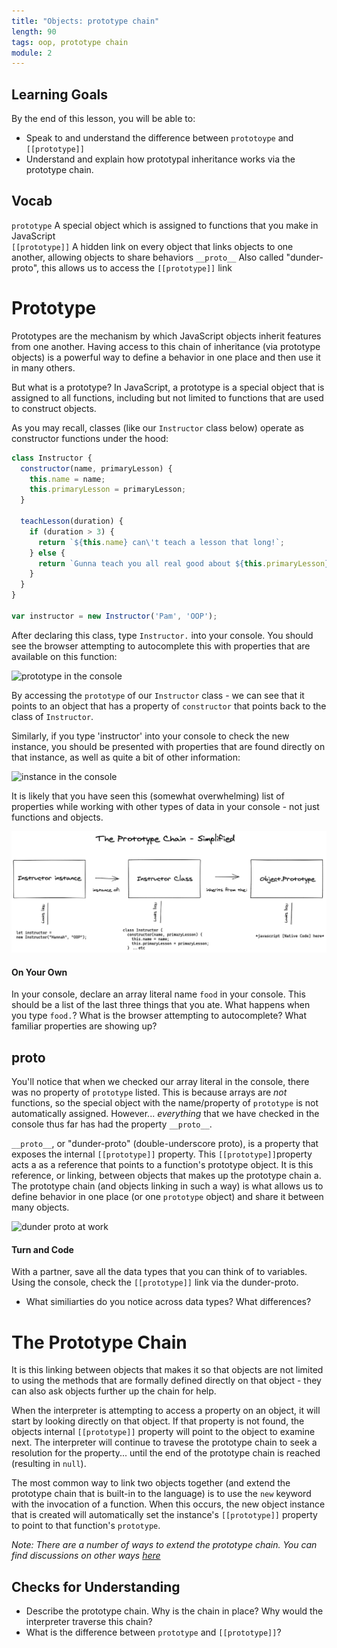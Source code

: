 ```yaml
---
title: "Objects: prototype chain"
length: 90
tags: oop, prototype chain
module: 2
---
```


## Learning Goals

By the end of this lesson, you will be able to:

* Speak to and understand the difference between `prototoype` and `[[prototype]]`
* Understand and explain how prototypal inheritance works via the prototype chain.

## Vocab

`prototype` A special object which is assigned to functions that you make in JavaScript  
`[[prototype]]` A hidden link on every object that links objects to one another, allowing objects to share behaviors
`__proto__` Also called "dunder-proto", this allows us to access the `[[prototype]]` link


# Prototype

Prototypes are the mechanism by which JavaScript objects inherit features from one another. Having access to this chain of inheritance (via prototype objects) is a powerful way to define a behavior in one place and then use it in many others.

But what is a prototype? In JavaScript, a prototype is a special object that is assigned to all functions, including but not limited to functions that are used to construct objects. 

As you may recall, classes (like our `Instructor` class below) operate as constructor functions under the hood:

```js
class Instructor {
  constructor(name, primaryLesson) {
    this.name = name;
    this.primaryLesson = primaryLesson;
  }

  teachLesson(duration) {
    if (duration > 3) {
      return `${this.name} can\'t teach a lesson that long!`;
    } else {
      return `Gunna teach you all real good about ${this.primaryLesson}`;
    }
  }
}

var instructor = new Instructor('Pam', 'OOP');
```

After declaring this class, type `Instructor.` into your console. You should see the browser attempting to autocomplete this with properties that are available on this function:

![prototype in the console](/assets/images/lessons/oop/prototype.png)

By accessing the `prototype` of our `Instructor` class - we can see that it points to an object that has a property of `constructor` that points back to the class of `Instructor`. 

Similarly, if you type 'instructor' into your console to check the new instance, you should be presented with properties that are found directly on that instance, as well as quite a bit of other information:

![instance in the console](/assets/images/lessons/oop/instance.png)


It is likely that you have seen this (somewhat overwhelming) list of properties while working with other types of data in your console - not just functions and objects.

![the prototype chain simlified](/assets/images/lessons/oop/chain.png)


#### On Your Own

In your console, declare an array literal name `food` in your console. This should be a list of the last three things that you ate. What happens when you type `food.`? What is the browser attempting to autocomplete? What familiar properties are showing up? 

## __proto__

You'll notice that when we checked our array literal in the console, there was no property of `prototype` listed. This is because arrays are _not_ functions, so the special object with the name/property of `prototype` is not automatically assigned. However... _everything_ that we have checked in the console thus far has had the property `__proto__`.

`__proto__`, or "dunder-proto" (double-underscore proto), is a property that exposes the internal `[[prototype]]` property. This `[[prototype]]`property acts a as a reference that points to a function's prototype object. It is this reference, or linking, between objects that makes up the prototype chain a. The prototype chain (and objects linking in such a way) is what allows us to define behavior in one place (or one `prototype` object) and share it between many objects. 

![dunder proto at work](/assets/images/lessons/oop/prototype-chain.png)


#### Turn and Code

With a partner, save all the data types that you can think of to variables. Using the console, check the `[[prototype]]` link via the dunder-proto.

- What similiarties do you notice across data types? What differences?

# The Prototype Chain

It is this linking between objects that makes it so that objects are not limited to using the methods that are formally defined directly on that object - they can also ask objects further up the chain for help.

When the interpreter is attempting to access a property on an object, it will start by looking directly on that object. If that property is not found, the objects internal `[[prototype]]` property will point to the object to examine next. The interpreter will continue to travese the prototype chain to seek a resolution for the property... until the end of the prototype chain is reached (resulting in `null`). 

The most common way to link two objects together (and extend the prototype chain that is built-in to the language) is to use the `new` keyword with the invocation of a function. When this occurs, the new object instance that is created will automatically set the instance's `[[prototype]]` property to point to that function's `prototype`. 

_*Note: There are a number of ways to extend the prototype chain. You can find discussions on other ways [here](https://developer.mozilla.org/en-US/docs/Web/JavaScript/Inheritance_and_the_prototype_chain#Different_ways_to_create_objects_and_the_resulting_prototype_chain)*_

## Checks for Understanding

* Describe the prototype chain. Why is the chain in place? Why would the interpreter traverse this chain?
* What is the difference between `prototype` and `[[prototype]]`?
